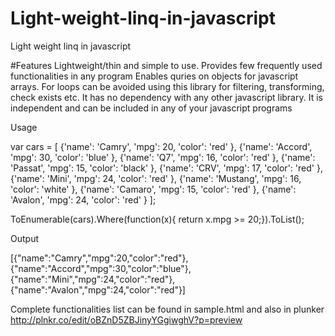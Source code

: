 # Light-weight-linq-in-javascript
Light weight linq in javascript

#Features
Lightweight/thin and simple to use. 
Provides few frequently used functionalities in any program
Enables quries on objects for javascript arrays. 
For loops can be avoided using this library for filtering, transforming, check exists etc.
It has no dependency with any other javascript library. It is independent and can be included in any of your javascript programs

Usage

 var cars = [
        {'name': 'Camry', 'mpg': 20, 'color': 'red'  },
        {'name': 'Accord', 'mpg': 30, 'color': 'blue'  },
        {'name': 'Q7', 'mpg': 16, 'color': 'red'  },
        {'name': 'Passat', 'mpg': 15, 'color': 'black'  },
        {'name': 'CRV', 'mpg': 17, 'color': 'red'  },
        {'name': 'Mini', 'mpg': 24, 'color': 'red'  },
        {'name': 'Mustang', 'mpg': 16, 'color': 'white'  },
        {'name': 'Camaro', 'mpg': 15, 'color': 'red'  },
        {'name': 'Avalon', 'mpg': 24, 'color': 'red'  }
      ];

ToEnumerable(cars).Where(function(x){
    return x.mpg >= 20;}).ToList();

Output

[{"name":"Camry","mpg":20,"color":"red"},{"name":"Accord","mpg":30,"color":"blue"},{"name":"Mini","mpg":24,"color":"red"},{"name":"Avalon","mpg":24,"color":"red"}]

Complete functionalities list can be found in sample.html and also in plunker http://plnkr.co/edit/oBZnD5ZBJinyYGgiwghV?p=preview

